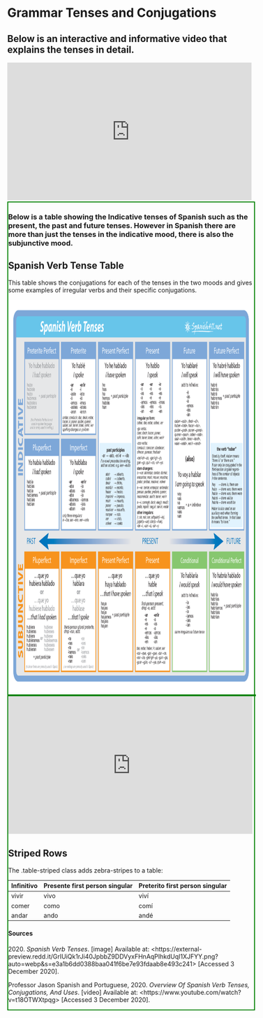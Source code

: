 <h1>Grammar Tenses and Conjugations</h1>
<h2>Below is an interactive and informative video that explains the tenses in detail.&nbsp;</h2>

<iframe width="560" height="315" src="https://www.youtube.com/embed/t18OTWXtpqg" frameborder="0" allow="accelerometer; autoplay; clipboard-write; encrypted-media; gyroscope; picture-in-picture" allowfullscreen></iframe>

<div style="border: solid 2px green; width:564px; margin:auto;">

<h3>Below is a table showing the Indicative tenses of Spanish such as the present, the past and future tenses. However in Spanish there are more than just the tenses in the indicative mood, there is also the subjunctive mood. </h3>


  <h2>Spanish Verb Tense Table</h2>
  <p>This table shows the conjugations for each of the tenses in the two moods and gives some examples of irregular verbs and their specific conjugations.</p>
  <img class="img-responsive" src="grammar .png" alt="Grammar " width="900" height="900"> 


<div style="border: solid 2px green; width:564px; margin:auto">
	
</div>

<iframe width="560" height="315" src="https://www.youtube.com/embed/--BHuKeveg4" frameborder="0" allow="accelerometer; autoplay; clipboard-write; encrypted-media; gyroscope; picture-in-picture" allowfullscreen></iframe>
		
	
	
<h2>Striped Rows</h2>
  <p>The .table-striped class adds zebra-stripes to a table:</p>            
  <table class="table table-striped">
    <thead>
      <tr>
        <th>Infinitivo</th>
        <th>Presente first person singular</th>
        <th>Preterito first person singular</th>
      </tr>
    </thead>
    <tbody>
      <tr>
        <td>vivir</td>
        <td>vivo</td>
        <td>viví</td>
      </tr>
      <tr>
        <td>comer</td>
        <td>como</td>
        <td>comí</td>
      </tr>
      <tr>
        <td>andar</td>
        <td>ando</td>
        <td>andé</td>
      </tr>
    </tbody>
  </table>


<h4>Sources</h4>
<p>2020.&nbsp;<em>Spanish Verb Tenses</em>. [image] Available at: &lt;https://external-preview.redd.it/GrIUiQk1rJi40JpbbZ9DDVyxFHnAqPIhkdUqI1XJFYY.png?auto=webp&amp;s=e3a1b6dd0388baa041f6be7e93fdaab8e493c241&gt; [Accessed 3 December 2020].</p>
<p>Professor Jason Spanish and Portuguese, 2020.&nbsp;<em>Overview Of Spanish Verb Tenses, Conjugations, And Uses</em>. [video] Available at: &lt;https://www.youtube.com/watch?v=t18OTWXtpqg&gt; [Accessed 3 December 2020].</p>
